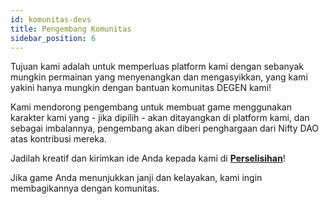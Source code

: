 ```yaml
---
id: komunitas-devs
title: Pengembang Komunitas
sidebar_position: 6
---
```


Tujuan kami adalah untuk memperluas platform kami dengan sebanyak mungkin permainan yang menyenangkan dan mengasyikkan, yang kami yakini hanya mungkin dengan bantuan komunitas DEGEN kami!

Kami mendorong pengembang untuk membuat game menggunakan karakter kami yang - jika dipilih - akan ditayangkan di platform kami, dan sebagai imbalannya, pengembang akan diberi penghargaan dari Nifty DAO atas kontribusi mereka.

Jadilah kreatif dan kirimkan ide Anda kepada kami di **[Perselisihan](https://discord.gg/niftyleague)**!

Jika game Anda menunjukkan janji dan kelayakan, kami ingin membagikannya dengan komunitas.
